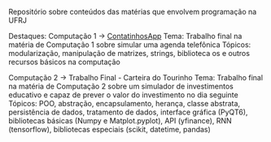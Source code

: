 Repositório sobre conteúdos das matérias que envolvem programação na UFRJ

Destaques:
Computação 1 -> [ContatinhosApp](https://github.com/Victor-BM/UFRJ/blob/main/Computação%20I/Atividades/Trabalho%20Final%20-%20ContatinhosApp/Trabalho%20Final%20-%20ContatinhosApp.zip)
    Tema: Trabalho final na matéria de Computação 1 sobre simular uma agenda telefônica
    Tópicos: modularização, manipulação de matrizes, strings, biblioteca os e outros recursos básicos na computação

Computação 2 -> Trabalho Final - Carteira do Tourinho
    Tema: Trabalho final na matéria de Computação 2 sobre um simulador de investimentos educativo e capaz de prever o valor do investimento no dia seguinte
    Tópicos: POO, abstração, encapsulamento, herança, classe abstrata, persistência de dados, tratamento de dados, interface gráfica (PyQT6),
    bibliotecas básicas (Numpy e Matplot.pyplot), API (yfinance), RNN (tensorflow), bibliotecas especiais (scikit, datetime, pandas)
